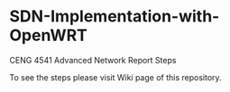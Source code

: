 # SDN-Implementation-with-OpenWRT
CENG 4541 Advanced Network Report Steps


To see the steps please visit Wiki page of this repository.
